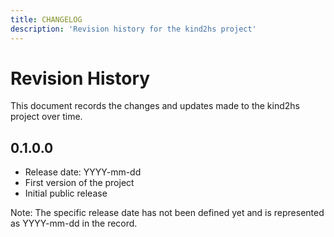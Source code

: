 ```yaml
---
title: CHANGELOG
description: 'Revision history for the kind2hs project'
---
```


# Revision History

This document records the changes and updates made to the kind2hs project over time.

## 0.1.0.0

- Release date: YYYY-mm-dd
- First version of the project
- Initial public release

Note: The specific release date has not been defined yet and is represented as YYYY-mm-dd in the record.
